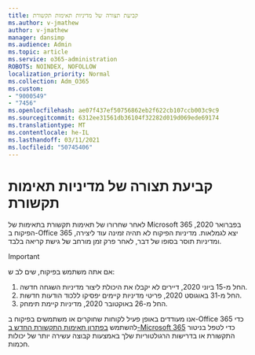 ```yaml
---
title: קביעת תצורה של מדיניות תאימות תקשורת
ms.author: v-jmathew
author: v-jmathew
manager: dansimp
ms.audience: Admin
ms.topic: article
ms.service: o365-administration
ROBOTS: NOINDEX, NOFOLLOW
localization_priority: Normal
ms.collection: Adm_O365
ms.custom:
- "9000549"
- "7456"
ms.openlocfilehash: ae07f437ef50756862eb2f622cb107ccb003c9c9
ms.sourcegitcommit: 6312ee31561db36104f32282d019d069ede69174
ms.translationtype: MT
ms.contentlocale: he-IL
ms.lasthandoff: 03/11/2021
ms.locfileid: "50745406"
---
```

# <a name="configure-communication-compliance-policies"></a>קביעת תצורה של מדיניות תאימות תקשורת

לאחר שחרורו של תאימות תקשורת בתאימות של Microsoft 365 בפברואר 2020, הפיקוח ב-Office 365 יצא לגמלאות. מדיניות הפיקוח לא תהיה זמינה עוד ליצירה, ומדיניות תוסר בסופו של דבר, לאחר פרק זמן מורחב של גישת קריאה בלבד.

> [!IMPORTANT]
> אם אתה משתמש בפיקוח, שים לב ש:
>
> 1. החל מ-15 ביוני 2020, דיירים לא יקבלו את היכולת ליצור מדיניות השגחה חדשה.
> 2. החל מ-31 באוגוסט 2020, פריטי מדיניות קיימים יפסיקו ללכוד הודעות חדשות.
> 3. החל מ-26 באוקטובר 2020, מדיניות קיימת תימחק.

אנו מעודדים באופן פעיל לקוחות שחוקרים או משתמשים בפיקוח ב-Office 365 כדי להשתמש [בפתרון תאימות התקשורת החדש ב-Microsoft 365](https://go.microsoft.com/fwlink/?linkid=2128593) כדי לטפל בניטור התקשורת או בדרישות הרגולטוריות שלך באמצעות קבוצה עשירה יותר של יכולות חכמות.

